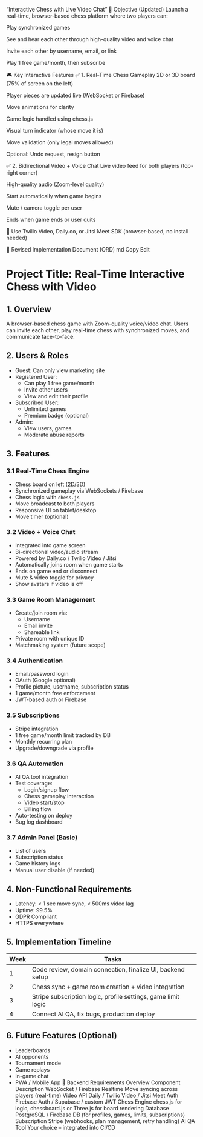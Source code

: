 “Interactive Chess with Live Video Chat”
🎯 Objective (Updated)
Launch a real-time, browser-based chess platform where two players can:

Play synchronized games

See and hear each other through high-quality video and voice chat

Invite each other by username, email, or link

Play 1 free game/month, then subscribe

🎮 Key Interactive Features
✅ 1. Real-Time Chess Gameplay
2D or 3D board (75% of screen on the left)

Player pieces are updated live (WebSocket or Firebase)

Move animations for clarity

Game logic handled using chess.js

Visual turn indicator (whose move it is)

Move validation (only legal moves allowed)

Optional: Undo request, resign button

✅ 2. Bidirectional Video + Voice Chat
Live video feed for both players (top-right corner)

High-quality audio (Zoom-level quality)

Start automatically when game begins

Mute / camera toggle per user

Ends when game ends or user quits

📌 Use Twilio Video, Daily.co, or Jitsi Meet SDK (browser-based, no install needed)

📁 Revised Implementation Document (ORD)
md
Copy
Edit
# Project Title: Real-Time Interactive Chess with Video

## 1. Overview
A browser-based chess game with Zoom-quality voice/video chat. Users can invite each other, play real-time chess with synchronized moves, and communicate face-to-face.

## 2. Users & Roles
- Guest: Can only view marketing site
- Registered User:
  - Can play 1 free game/month
  - Invite other users
  - View and edit their profile
- Subscribed User:
  - Unlimited games
  - Premium badge (optional)
- Admin:
  - View users, games
  - Moderate abuse reports

## 3. Features

### 3.1 Real-Time Chess Engine
- Chess board on left (2D/3D)
- Synchronized gameplay via WebSockets / Firebase
- Chess logic with `chess.js`
- Move broadcast to both players
- Responsive UI on tablet/desktop
- Move timer (optional)

### 3.2 Video + Voice Chat
- Integrated into game screen
- Bi-directional video/audio stream
- Powered by Daily.co / Twilio Video / Jitsi
- Automatically joins room when game starts
- Ends on game end or disconnect
- Mute & video toggle for privacy
- Show avatars if video is off

### 3.3 Game Room Management
- Create/join room via:
  - Username
  - Email invite
  - Shareable link
- Private room with unique ID
- Matchmaking system (future scope)

### 3.4 Authentication
- Email/password login
- OAuth (Google optional)
- Profile picture, username, subscription status
- 1 game/month free enforcement
- JWT-based auth or Firebase

### 3.5 Subscriptions
- Stripe integration
- 1 free game/month limit tracked by DB
- Monthly recurring plan
- Upgrade/downgrade via profile

### 3.6 QA Automation
- AI QA tool integration
- Test coverage:
  - Login/signup flow
  - Chess gameplay interaction
  - Video start/stop
  - Billing flow
- Auto-testing on deploy
- Bug log dashboard

### 3.7 Admin Panel (Basic)
- List of users
- Subscription status
- Game history logs
- Manual user disable (if needed)

## 4. Non-Functional Requirements
- Latency: < 1 sec move sync, < 500ms video lag
- Uptime: 99.5%
- GDPR Compliant
- HTTPS everywhere

## 5. Implementation Timeline
| Week | Tasks                                                             |
|------|-------------------------------------------------------------------|
| 1    | Code review, domain connection, finalize UI, backend setup       |
| 2    | Chess sync + game room creation + video integration              |
| 3    | Stripe subscription logic, profile settings, game limit logic    |
| 4    | Connect AI QA, fix bugs, production deploy                       |

## 6. Future Features (Optional)
- Leaderboards
- AI opponents
- Tournament mode
- Game replays
- In-game chat
- PWA / Mobile App
🧩 Backend Requirements Overview
Component	Description
WebSocket / Firebase Realtime	Move syncing across players (real-time)
Video API	Daily / Twilio Video / Jitsi Meet
Auth	Firebase Auth / Supabase / custom JWT
Chess Engine	chess.js for logic, chessboard.js or Three.js for board rendering
Database	PostgreSQL / Firebase DB (for profiles, games, limits, subscriptions)
Subscription	Stripe (webhooks, plan management, retry handling)
AI QA Tool	Your choice – integrated into CI/CD